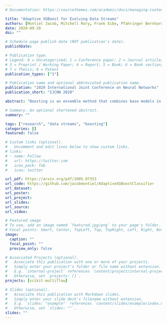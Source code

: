 ```yaml
---
# Documentation: https://sourcethemes.com/academic/docs/managing-content/

title: "Adaptive XGBoost for Evolving Data Streams"
authors: [Montiel Jacob, Mitchell Rory, Frank Eibe, Pfahringer Bernhard, Abdessalem Talel, Bifet Albert]
date: 2020-09-28
doi: ""

# Schedule page publish date (NOT publication's date).
publishDate:

# Publication type.
# Legend: 0 = Uncategorized; 1 = Conference paper; 2 = Journal article;
# 3 = Preprint / Working Paper; 4 = Report; 5 = Book; 6 = Book section;
# 7 = Thesis; 8 = Patent
publication_types: ["1"]

# Publication name and optional abbreviated publication name.
publication: "2020 International Joint Conference on Neural Networks"
publication_short: "IJCNN 2020"

abstract: "Boosting is an ensemble method that combines base models in a sequential manner to achieve high predictive accuracy. A popular learning algorithm based on this ensemble method is eXtreme Gradient Boosting (XGB). We present an adaptation of XGB for classification of evolving data streams. In this setting, new data arrives over time and the relationship between the class and the features may change in the process, thus exhibiting concept drift. The proposed method creates new members of the ensemble from mini-batches of data as new data becomes available. The maximum ensemble size is fixed, but learning does not stop when this size is reached because the ensemble is updated on new data to ensure consistency with the current concept. We also explore the use of concept drift detection to trigger a mechanism to update the ensemble. We test our method on real and synthetic data with concept drift and compare it against batch-incremental and instance-incremental classification methods for data streams."

# Summary. An optional shortened abstract.
summary: ""

tags: ["research", "data streams", "boosting"]
categories: []
featured: false

# Custom links (optional).
#   Uncomment and edit lines below to show custom links.
# links:
# - name: Follow
#   url: https://twitter.com
#   icon_pack: fab
#   icon: twitter

url_pdf: https://arxiv.org/pdf/2005.07353
url_code: https://github.com/jacobmontiel/AdaptiveXGBoostClassifier
url_dataset:
url_poster:
url_project:
url_slides:
url_source:
url_video:

# Featured image
# To use, add an image named `featured.jpg/png` to your page's folder. 
# Focal points: Smart, Center, TopLeft, Top, TopRight, Left, Right, BottomLeft, Bottom, BottomRight.
image:
  caption: ""
  focal_point: ""
  preview_only: false

# Associated Projects (optional).
#   Associate this publication with one or more of your projects.
#   Simply enter your project's folder or file name without extension.
#   E.g. `internal-project` references `content/project/internal-project/index.md`.
#   Otherwise, set `projects: []`.
projects: [scikit-multiflow]

# Slides (optional).
#   Associate this publication with Markdown slides.
#   Simply enter your slide deck's filename without extension.
#   E.g. `slides: "example"` references `content/slides/example/index.md`.
#   Otherwise, set `slides: ""`.
slides: ""
---
```

